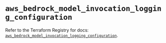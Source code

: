 # `aws_bedrock_model_invocation_logging_configuration`

Refer to the Terraform Registry for docs: [`aws_bedrock_model_invocation_logging_configuration`](https://registry.terraform.io/providers/hashicorp/aws/5.75.0/docs/resources/bedrock_model_invocation_logging_configuration).
